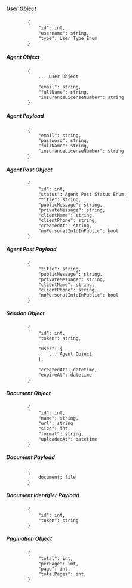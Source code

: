##### User Object

            {
                "id": int,
                "username": string,
                "type": User Type Enum
            }
            
            
##### Agent Object

            {
                ... User Object
           
                "email": string,
                "fullName": string,
                "insuranceLicenseNumber": string
            }


##### Agent Payload

            {                
                "email": string,
                "password": string,
                "fullName": string,
                "insuranceLicenseNumber": string
            }


##### Agent Post Object

            {
                "id": int,
                "status": Agent Post Status Enum,
                "title": string,
                "publicMessage": string,
                "privateMessage": string,
                "clientName": string,
                "clientPhone": string,
                "createdAt": string,
                "noPersonalInfoInPublic": bool
            }
            
##### Agent Post Payload

            {
                "title": string,
                "publicMessage": string,
                "privateMessage": string,
                "clientName": string,
                "clientPhone": string,
                "noPersonalInfoInPublic": bool
            }


##### Session Object

            {
                "id": int,
                "token": string,
                
                "user": {
                    ... Agent Object
                },
                
                "createdAt": datetime,
                "expireAt": datetime
            }

##### Document Object

            {
                "id": int,
                "name": string,
                "url": string
                "size": int,
                "format": string,
                "uploadedAt": datetime
            }

##### Document Payload

            {
                document: file
            }

##### Document Identifier Payload

            {
                "id": int,
                "token": string
            }
            
##### Pagination Object

            {
                "total": int,
                "perPage": int,
                "page": int,
                "totalPages": int,
            }